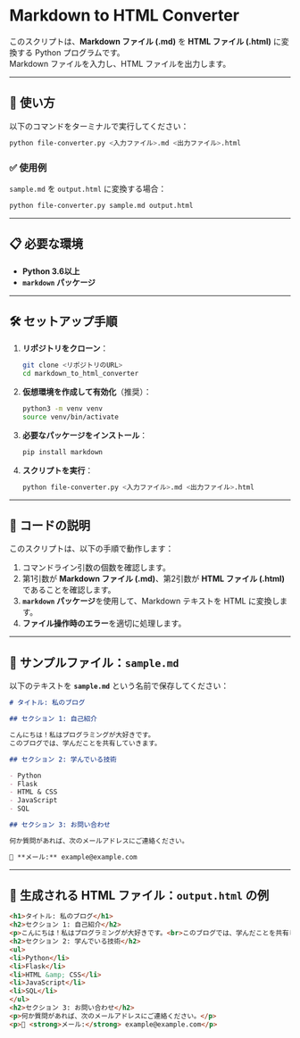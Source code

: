 # Markdown to HTML Converter

このスクリプトは、**Markdown ファイル (.md)** を **HTML ファイル (.html)** に変換する Python プログラムです。  
Markdown ファイルを入力し、HTML ファイルを出力します。

---

## 🚀 **使い方**

以下のコマンドをターミナルで実行してください：

```bash
python file-converter.py <入力ファイル>.md <出力ファイル>.html
```

### ✅ **使用例**

`sample.md` を `output.html` に変換する場合：

```bash
python file-converter.py sample.md output.html
```

---

## 📋 **必要な環境**

- **Python 3.6以上**
- **`markdown` パッケージ**

---

## 🛠 **セットアップ手順**

1. **リポジトリをクローン**：

   ```bash
   git clone <リポジトリのURL>
   cd markdown_to_html_converter
   ```

2. **仮想環境を作成して有効化**（推奨）：

   ```bash
   python3 -m venv venv
   source venv/bin/activate
   ```

3. **必要なパッケージをインストール**：

   ```bash
   pip install markdown
   ```

4. **スクリプトを実行**：

   ```bash
   python file-converter.py <入力ファイル>.md <出力ファイル>.html
   ```

---

## 🧩 **コードの説明**

このスクリプトは、以下の手順で動作します：

1. コマンドライン引数の個数を確認します。
2. 第1引数が **Markdown ファイル (.md)**、第2引数が **HTML ファイル (.html)** であることを確認します。
3. **`markdown` パッケージ**を使用して、Markdown テキストを HTML に変換します。
4. **ファイル操作時のエラー**を適切に処理します。

---

## 📄 **サンプルファイル：`sample.md`**

以下のテキストを **`sample.md`** という名前で保存してください：

```markdown
# タイトル: 私のブログ

## セクション 1: 自己紹介

こんにちは！私はプログラミングが大好きです。  
このブログでは、学んだことを共有していきます。

## セクション 2: 学んでいる技術

- Python
- Flask
- HTML & CSS
- JavaScript
- SQL

## セクション 3: お問い合わせ

何か質問があれば、次のメールアドレスにご連絡ください。

📧 **メール:** example@example.com
```

---

## 📄 **生成される HTML ファイル：`output.html` の例**

```html
<h1>タイトル: 私のブログ</h1>
<h2>セクション 1: 自己紹介</h2>
<p>こんにちは！私はプログラミングが大好きです。<br>このブログでは、学んだことを共有していきます。</p>
<h2>セクション 2: 学んでいる技術</h2>
<ul>
<li>Python</li>
<li>Flask</li>
<li>HTML &amp; CSS</li>
<li>JavaScript</li>
<li>SQL</li>
</ul>
<h2>セクション 3: お問い合わせ</h2>
<p>何か質問があれば、次のメールアドレスにご連絡ください。</p>
<p>📧 <strong>メール:</strong> example@example.com</p>
```
